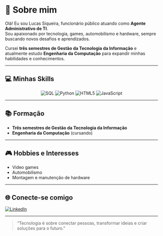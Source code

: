 # 👋 Sobre mim

Olá! Eu sou Lucas Siqueira, funcionário público atuando como **Agente Administrativo de TI**.  
Sou apaixonado por tecnologia, games, automobilismo e hardware, sempre buscando novos desafios e aprendizados.

Cursei **três semestres de Gestão da Tecnologia da Informação** e atualmente estudo **Engenharia da Computação** para expandir minhas habilidades e conhecimentos.

---

## 💻 Minhas Skills

<p align="center">
  <img src="https://img.shields.io/badge/SQL-4479A1?style=for-the-badge&logo=postgresql&logoColor=white" alt="SQL"/>
  <img src="https://img.shields.io/badge/Python-3776AB?style=for-the-badge&logo=python&logoColor=white" alt="Python"/>
  <img src="https://img.shields.io/badge/HTML5-E34F26?style=for-the-badge&logo=html5&logoColor=white" alt="HTML5"/>
  <img src="https://img.shields.io/badge/JavaScript-F7DF1E?style=for-the-badge&logo=javascript&logoColor=black" alt="JavaScript"/>
</p>

---

## 📚 Formação

- **Três semestres de Gestão da Tecnologia da Informação**
- **Engenharia da Computação** (cursando)

---

## 🎮 Hobbies e Interesses

- Video games
- Automobilismo
- Montagem e manutenção de hardware

---

## 🌐 Conecte-se comigo

[![LinkedIn](https://img.shields.io/badge/LinkedIn-Lucas%20Siqueira-blue?logo=linkedin&style=for-the-badge)](https://www.linkedin.com/in/lucas-siqueira-4600aa370?utm_source=share&utm_campaign=share_via&utm_content=profile&utm_medium=ios_app)

---

> “Tecnologia é sobre conectar pessoas, transformar ideias e criar soluções para o futuro.”  
